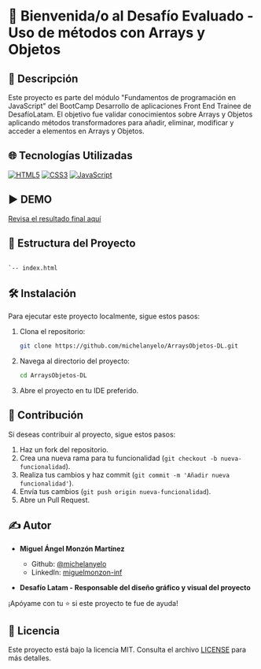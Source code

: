 # 👋 Bienvenida/o al Desafío Evaluado - Uso de métodos con Arrays y Objetos

## 📝 Descripción
Este proyecto es parte del módulo "Fundamentos de programación en JavaScript" del BootCamp Desarrollo de aplicaciones Front End Trainee de DesafíoLatam. El objetivo fue validar conocimientos sobre Arrays y Objetos aplicando métodos transformadores para añadir, eliminar, modificar y acceder a elementos en Arrays y Objetos.

## 🌐 Tecnologías Utilizadas

[![HTML5](https://img.shields.io/badge/HTML5-E34F26.svg?logo=html5&logoColor=white)](https://developer.mozilla.org/en-US/docs/Web/Guide/HTML/HTML5)
[![CSS3](https://img.shields.io/badge/CSS3-1572B6.svg?logo=css3&logoColor=white)](https://developer.mozilla.org/en-US/docs/Web/CSS)
[![JavaScript](https://img.shields.io/badge/JavaScript-F7DF1E.svg?logo=javascript&logoColor=black)](https://developer.mozilla.org/en-US/docs/Web/JavaScript)

## ▶️ DEMO

[Revisa el resultado final aquí](https://michelanyelo.github.io/ArraysObjetos-DL/)


## 📁 Estructura del Proyecto

```plaintext

`-- index.html

```

## 🛠️ Instalación

Para ejecutar este proyecto localmente, sigue estos pasos:

1. Clona el repositorio:

   ```bash
   git clone https://github.com/michelanyelo/ArraysObjetos-DL.git

2. Navega al directorio del proyecto:

   ```bash
   cd ArraysObjetos-DL

3. Abre el proyecto en tu IDE preferido.

## 🤝 Contribución

Si deseas contribuir al proyecto, sigue estos pasos:

1. Haz un fork del repositorio.
2. Crea una nueva rama para tu funcionalidad (`git checkout -b nueva-funcionalidad`).
3. Realiza tus cambios y haz commit (`git commit -m 'Añadir nueva funcionalidad'`).
4. Envía tus cambios (`git push origin nueva-funcionalidad`).
5. Abre un Pull Request.

## ✍️ Autor

- **Miguel Ángel Monzón Martínez**
  - Github: [@michelanyelo](https://github.com/michelanyelo)
  - LinkedIn: [miguelmonzon-inf](https://linkedin.com/in/miguelmonzon-inf)

- **Desafío Latam - Responsable del diseño gráfico y visual del proyecto**
  
¡Apóyame con tu ⭐️ si este proyecto te fue de ayuda!

## 🧾 Licencia

Este proyecto está bajo la licencia MIT. Consulta el archivo [LICENSE](https://github.com/michelanyelo/ArraysObjetos-DL/blob/main/LICENSE) para más detalles.
